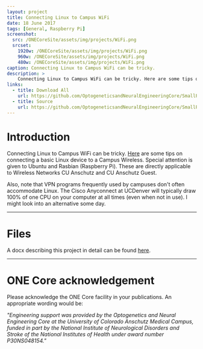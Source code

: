 ```yaml
---
layout: project
title: Connecting Linux to Campus WiFi
date: 18 June 2017
tags: [General, Raspberry Pi]
screenshot:
  src: /ONECoreSite/assets/img/projects/WiFi.png
  srcset:
    1920w: /ONECoreSite/assets/img/projects/WiFi.png
    960w: /ONECoreSite/assets/img/projects/WiFi.png
    480w: /ONECoreSite/assets/img/projects/WiFi.png
caption: Connecting Linux to Campus WiFi can be tricky.
description: >
    Connecting Linux to Campus WiFi can be tricky. Here are some tips on connecting a basic Linux device to a Campus Wireless. Special attention is given to Ubuntu and Rasbian (Raspberry Pi). These are directly applicable to Wireless Networks CU Anschutz and CU Anschutz Guest.
links:
  - title: Download All
    url: https://github.com/OptogeneticsandNeuralEngineeringCore/SmallProjectFiles/raw/master/Connecting%20Linux%20to%20Anschutz%20Wireless.docx
  - title: Source
    url: https://github.com/OptogeneticsandNeuralEngineeringCore/SmallProjectFiles/raw/master/Connecting%20Linux%20to%20Anschutz%20Wireless.docx
---
```

# Introduction

Connecting Linux to Campus WiFi can be tricky. [Here](https://github.com/OptogeneticsandNeuralEngineeringCore/SmallProjectFiles/raw/master/Connecting%20Linux%20to%20Anschutz%20Wireless.docx) are some tips on connecting a basic Linux device to a Campus Wireless. Special attention is given to Ubuntu and Rasbian (Raspberry Pi). These are directly applicable to Wireless Networks CU Anschutz and CU Anschutz Guest.

Also, note that VPN programs frequently used by campuses don't often accommodate Linux. The Cisco Anyconnect at UCDenver will typically draw 100% of one CPU on your computer at all times (even when not in use). I might look into an alternative some day.

***

# Files

A docx describing this project in detail can be found [here](https://github.com/OptogeneticsandNeuralEngineeringCore/SmallProjectFiles/raw/master/Connecting%20Linux%20to%20Anschutz%20Wireless.docx).

***

# ONE Core acknowledgement
Please acknowledge the ONE Core facility in your publications. An appropriate wording would be:

*"Engineering support was provided by the Optogenetics and Neural Engineering Core at the University of Colorado Anschutz Medical Campus, funded in part by the National Institute of Neurological Disorders and Stroke of the National Institutes of Health under award number P30NS048154."*
